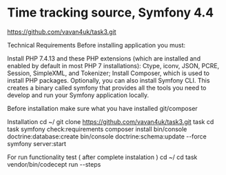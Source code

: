 # Time tracking source, Symfony 4.4
https://github.com/vavan4uk/task3.git

Technical Requirements
Before installing application you must:

Install PHP 7.4.13 and these PHP extensions (which are installed and enabled by default in most PHP 7 installations): Ctype, iconv, JSON, PCRE, Session, SimpleXML, and Tokenizer;
Install Composer, which is used to install PHP packages.
Optionally, you can also install Symfony CLI. This creates a binary called symfony that provides all the tools you need to develop and run your Symfony application locally.

Before installation make sure what you have installed git/composer

Installation
cd ~/
git clone https://github.com/vavan4uk/task3.git task
cd task
symfony check:requirements
composer install
bin/console doctrine:database:create
bin/console doctrine:schema:update --force
symfony server:start




For run functionality test ( after complete instalation )
cd ~/
cd task
vendor/bin/codecept run --steps